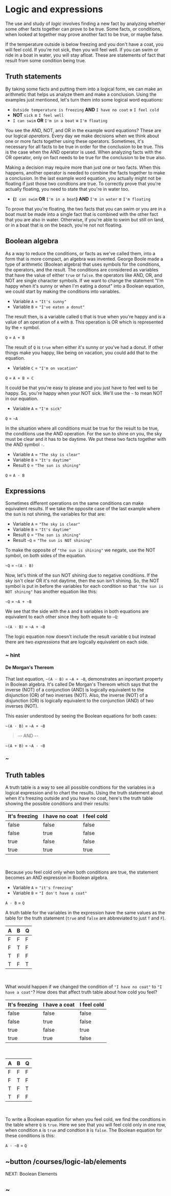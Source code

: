 # Logic and expressions

The use and study of _logic_ involves finding a new fact by analyzing whether some other facts together can prove to be true. Some facts, or conditions, when looked at together may prove another fact to be true, or maybe false.

If the temperature outside is below freezing and you don't have a coat, you will feel cold. If you're not sick, then you will feel well. If you can swim or ride in a boat in water, you will stay afloat. These are statements of fact that result from some condition being true.

## Truth statements

By taking some facts and putting them into a logical form, we can make an arithmetic that helps us analyze them and make a conclusion. Using the examples just mentioned, let's turn them into some logical word equations:

* ``Outside temperature is freezing`` **AND** ``I have no coat`` **=** ``I feel cold``
* **NOT** ``sick`` **=** ``I feel well``
* ``I can swim`` **OR** ``I'm in a boat`` **=** ``I'm floating``

You see the AND, NOT, and OR in the example word equations? These are our logical _operators_. Every day we make decisions when we think about one or more facts together using these operators. Sometimes, it's necessary for all facts to be true in order for the conclusion to be true. This is the case when the AND operator is used. When analyzing facts with the OR operator, only on fact needs to be true for the conclusion to be true also.

Making a decision may require more than just one or two facts. When this happens, another operator is needed to combine the facts together to make a conclusion. In the last example word equation, you actually might not be floating if just those two condtions are true. To correctly prove that you're actually floating, you need to state that you're in water too.

* **(**``I can swim`` **OR** ``I'm in a boat``**) AND** ``I'm in water`` **=** ``I'm floating``

To prove that you're floating, the two facts that you can swim or you are in a boat must be made into a single fact that is combined with the other fact that you are also in water. Otherwise, if you're able to swim but still on land, or in a boat that is on the beach, you're not not floating.

## Boolean algebra

As a way to reduce the conditions, or facts as we've called them, into a form that is more compact, an algebra was invented. George Boole made a type of arithmetic (Boolean algebra) that uses symbols for the conditions, the operators, and the result. The conditions are considered as variables that have the value of either ``true`` or ``false``. the operators like AND, OR, and NOT are single character symbols. If we want to change the statement "I'm happy when it's sunny or when I'm eating a donut" into a Boolean equation, we could start by making the conditions into variables.

* Variable ``A`` = ``"It's sunny"``
* Variable ``B`` = ``"I've eaten a donut"``

The result then, is a variable called ``Q`` that is true when you're happy and is a value of an operation of ``A`` with ``B``. This operation is OR which is represented by the ``+`` symbol.

``Q`` = ``A + B``

The result of ``Q`` is ``true`` when either it's sunny or you've had a donut. If other things make you happy, like being on vacation, you could add that to the equation.

* Variable ``C`` = ``"I'm on vacation"``

``Q`` = ``A + B + C``

It could be that you're easy to please and you just have to feel well to be happy. So, you're happy when your NOT sick. We'll use the ``~`` to mean NOT in our equation.

* Variable ``A`` = ``"I'm sick"``

``Q`` = ``~A``

In the situation where all conditions must be true for the result to be true, the conditions use the AND operation. For the sun to shine on you, the sky must be clear and it has to be daytime. We put these two facts together with the AND symbol ``·``.

* Variable ``A`` = ``"The sky is clear"``
* Variable ``B`` = ``"It's daytime"``
* Result ``Q`` = ``"The sun is shining"``

``Q`` = ``A · B``

## Expressions

Sometimes different operations on the same conditions can make equivalent results. If we take the opposite case of the last example where the sun is not shining, the variables for that are:

* Variable ``A`` = ``"The sky is clear"``
* Variable ``B`` = ``"It's daytime"``
* Result ``Q`` = ``"The sun is shining"``
* Result ``~Q`` = ``"The sun is NOT shining"``

To make the opposite of ``"the sun is shining"`` we negate, use the NOT symbol, on both sides of the equation.

``~Q`` = ``~(A · B)``

Now, let's think of the sun NOT shining due to negative conditions. If the sky isn't clear OR it's not daytime, then the sun isn't shining. So, the NOT symbol is put in before the variables for each condition so that ``"the sun is NOT shining"`` has another equation like this:

``~Q`` = ``~A + ~B``

We see that the side with the ``A`` and ``B`` variables in both equations are equivalent to each other since they both equate to ``~Q``:

``~(A · B)`` = ``~A + ~B``

The logic equation now doesn't include the result variable ``Q`` but instead there are two _expressions_ that are logically equivalent on each side.

### ~ hint

#### De Morgan's Thereom

That last equation, ``~(A · B)`` = ``~A + ~B``, demonstrates an inportant property in Boolean algebra. It's called De Morgan's Thereom which says that the inverse (NOT) of a conjunction (AND) is logically equivalent to the disjunction (OR) of two inverses (NOT). Also, the inverse (NOT) of a disjunction (OR) is logically equivalent to the conjunction (AND) of two inverses (NOT).

This easier understood by seeing the Boolean equations for both cases:

``~(A · B)`` = ``~A + ~B``

>-- AND --

``~(A + B)`` = ``~A · ~B``

### ~

## Truth tables

A truth table is a way to see all possible condtions for the variables in a logical expression and to chart the results. Using the truth statement about when it's freezing outside and you have no coat, here's the truth table showing the possible conditions and their results:

It's freezing | I have no coat | I feel cold
-|-|-
false | false | false
false | true | false
true | false | false
true | true | true
<br/>

Because you feel cold only when both conditions are true, the statement becomes an AND expression in Boolean algebra.

* Variable ``A`` = ``"it's freezing"``
* Variable ``B`` = ``"I don't have a coat"``

``A · B`` = ``Q``

A truth table for the variables in the expression have the same values as the table for the truth statement (``true`` and ``false`` are abbreviated to just ``T`` and ``F``).

A | B | Q
-|-|-
F | F | F
F | T | F
T | F | F
T | F | T
<br/>

What would happen if we changed the condition of ``"I have no coat"`` to ``"I have a coat"``? How does that affect truth table about how cold you feel?

It's freezing | I have a coat | I feel cold
-|-|-
false | false | false
false | true | false
true | false | true
true | true | false
<br/>

A | B | Q
-|-|-
F | F | F
F | T | F
T | F | T
T | F | F
<br/>

To write a Boolean equation for when you feel cold, we find the condtions in the table where ``Q`` is ``true``. Here we see that you will feel cold only in one row, when condition ``A`` is ``true`` and condtion ``B`` is ``false``. The Boolean equation for these conditions is this:

``A · ~B`` = ``Q``

## ~button /courses/logic-lab/elements

NEXT: Boolean Elements

## ~